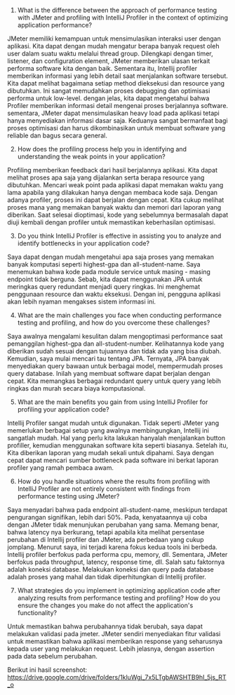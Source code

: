 1. What is the difference between the approach of performance testing with JMeter and profiling with IntelliJ Profiler in the context of optimizing application performance?

JMeter memiliki kemampuan untuk mensimulasikan interaksi user dengan aplikasi. Kita dapat dengan mudah mengatur berapa banyak request oleh user dalam suatu waktu melalui thread group. Dilengkapi dengan timer, listener, dan configuration element, JMeter memberikan ulasan terkait performa software kita dengan baik. Sementara itu, Intellij profiler memberikan informasi yang lebih detail saat menjalankan software tersebut. Kita dapat melihat bagaimana setiap method dieksekusi dan resource yang dibutuhkan. Ini sangat memudahkan proses debugging dan optimisasi performa untuk low-level. dengan jelas, kita dapat mengetahui bahwa Profiler memberikan informasi detail mengenai proses berjalannya software. sementara, JMeter dapat mensimulasikan heavy load pada aplikasi tetapi hanya menyediakan informasi dasar saja. Keduanya sangat bermanfaat bagi proses optimisasi dan harus dikombinasikan untuk membuat software yang reliable dan bagus secara general.

2. How does the profiling process help you in identifying and understanding the weak points in your application?

Profiling memberikan feedback dari hasil berjalannya aplikasi. Kita dapat melihat proses apa saja yang dijalankan serta berapa resource yang dibutuhkan. Mencari weak point pada aplikasi dapat memakan waktu yang lama apabila yang dilakukan hanya dengan membaca kode saja. Dengan adanya profiler, proses ini dapat berjalan dengan cepat. Kita cukup melihat proses mana yang memakan banyak waktu dan memori dari laporan yang diberikan. Saat selesai dioptimasi, kode yang sebelumnya bermasalah dapat diuji kembali dengan profiler untuk memastikan keberhasilan optimisasi.

3. Do you think IntelliJ Profiler is effective in assisting you to analyze and identify bottlenecks in your application code?

Saya dapat dengan mudah mengetahui apa saja proses yang memakan banyak komputasi seperti highest-gpa dan all-student-name. Saya menemukan bahwa kode pada module service untuk masing - masing endpoint tidak berguna. Sebab, kita dapat menggunakan JPA untuk meringkas query redundant menjadi query ringkas. Ini menghemat penggunaan resource dan waktu eksekusi. Dengan ini, pengguna aplikasi akan lebih nyaman mengakses sistem informasi ini.

4. What are the main challenges you face when conducting performance testing and profiling, and how do you overcome these challenges?

Saya awalnya mengalami kesulitan dalam mengoptimasi performance saat pemanggilan highest-gpa dan all-student-number. Kelihatannya kode yang diberikan sudah sesuai dengan tujuannya dan tidak ada yang bisa diubah. Kemudian, saya mulai mencari tau tentang JPA. Ternyata, JPA banyak menyediakan query bawaan untuk berbagai model, mempermudah proses query database. Inilah yang membuat software dapat berjalan dengan cepat. Kita memangkas berbagai redundant query untuk query yang lebih ringkas dan murah secara biaya komputasional.

5. What are the main benefits you gain from using IntelliJ Profiler for profiling your application code?

Intellij Profiler sangat mudah untuk digunakan. Tidak seperti JMeter yang memerlukan berbagai setup yang awalnya membingungkan, Intellij ini sangatlah mudah. Hal yang perlu kita lakukan hanyalah menjalankan button profiller, kemudian menggunakan software kita seperti biasanya. Setelah itu, Kita diberikan laporan yang mudah sekali untuk dipahami. Saya dengan cepat dapat mencari sumber bottleneck pada software ini berkat laporan profiler yang ramah pembaca awam.

6. How do you handle situations where the results from profiling with IntelliJ Profiler are not entirely consistent with findings from performance testing using JMeter?

Saya menyadari bahwa pada endpoint all-student-name, meskipun terdapat pengurangan signifikan, lebih dari 50%. Pada, kenyataannya uji coba dengan JMeter tidak menunjukan perubahan yang sama. Memang benar, bahwa latency nya berkurang, tetapi apabila kita melihat persentase perubahan di Intellij profiler dan JMeter, ada perbedaan yang cukup jomplang. Menurut saya, ini terjadi karena fokus kedua tools ini berbeda. Intellij profiler berfokus pada performa cpu, memory, dll. Sementara, JMeter berfokus pada throughput, latency, response time, dll. Salah satu faktornya adalah koneksi database. Melakukan koneksi dan query pada database adalah proses yang mahal dan tidak diperhitungkan di Intellij profiler. 

7. What strategies do you implement in optimizing application code after analyzing results from performance testing and profiling? How do you ensure the changes you make do not affect the application's functionality?

Untuk memastikan bahwa perubahannya tidak berubah, saya dapat melakukan validasi pada jmeter. JMeter sendiri menyediakan fitur validasi untuk memastikan bahwa aplikasi memberikan response yang seharusnya kepada user yang melakukan request. Lebih jelasnya, dengan assertion pada data sebelum perubahan.

Berikut ini hasil screenshot: https://drive.google.com/drive/folders/1kluWgj_7x5LTgbAWSHTB9hI_5js_RT_o